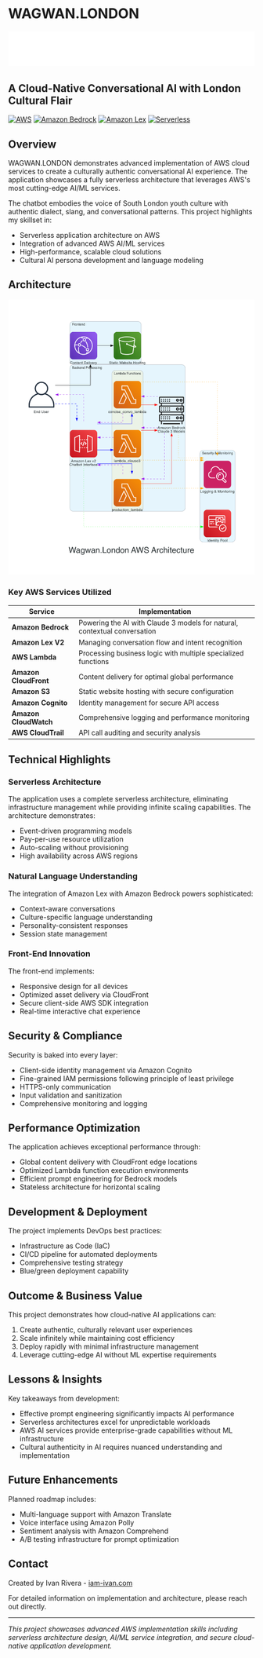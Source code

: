 # WAGWAN.LONDON

![Wagwan London Banner](html/images/title_text.png)

## A Cloud-Native Conversational AI with London Cultural Flair

[![AWS](https://img.shields.io/badge/AWS-Powered-orange?style=flat-square&logo=amazon-aws)](https://aws.amazon.com/)
[![Amazon Bedrock](https://img.shields.io/badge/Bedrock-Claude_3-purple?style=flat-square&logo=amazon)](https://aws.amazon.com/bedrock/)
[![Amazon Lex](https://img.shields.io/badge/Lex-v2-blue?style=flat-square&logo=amazon)](https://aws.amazon.com/lex/)
[![Serverless](https://img.shields.io/badge/Architecture-Serverless-green?style=flat-square&logo=serverless)](https://aws.amazon.com/serverless/)

## Overview

WAGWAN.LONDON demonstrates advanced implementation of AWS cloud services to create a culturally authentic conversational AI experience. The application showcases a fully serverless architecture that leverages AWS's most cutting-edge AI/ML services.

The chatbot embodies the voice of South London youth culture with authentic dialect, slang, and conversational patterns. This project highlights my skillset in:

- Serverless application architecture on AWS
- Integration of advanced AWS AI/ML services
- High-performance, scalable cloud solutions
- Cultural AI persona development and language modeling

## Architecture

![AWS Architecture Diagram](wagwan_london_architecture.png)

### Key AWS Services Utilized

| Service | Implementation |
|---------|----------------|
| **Amazon Bedrock** | Powering the AI with Claude 3 models for natural, contextual conversation |
| **Amazon Lex V2** | Managing conversation flow and intent recognition |
| **AWS Lambda** | Processing business logic with multiple specialized functions |
| **Amazon CloudFront** | Content delivery for optimal global performance |
| **Amazon S3** | Static website hosting with secure configuration |
| **Amazon Cognito** | Identity management for secure API access |
| **Amazon CloudWatch** | Comprehensive logging and performance monitoring |
| **AWS CloudTrail** | API call auditing and security analysis |

## Technical Highlights

### Serverless Architecture

The application uses a complete serverless architecture, eliminating infrastructure management while providing infinite scaling capabilities. The architecture demonstrates:

- Event-driven programming models
- Pay-per-use resource utilization
- Auto-scaling without provisioning
- High availability across AWS regions

### Natural Language Understanding

The integration of Amazon Lex with Amazon Bedrock powers sophisticated:

- Context-aware conversations
- Culture-specific language understanding
- Personality-consistent responses
- Session state management

### Front-End Innovation

The front-end implements:

- Responsive design for all devices
- Optimized asset delivery via CloudFront
- Secure client-side AWS SDK integration
- Real-time interactive chat experience

## Security & Compliance

Security is baked into every layer:

- Client-side identity management via Amazon Cognito
- Fine-grained IAM permissions following principle of least privilege
- HTTPS-only communication
- Input validation and sanitization
- Comprehensive monitoring and logging

## Performance Optimization

The application achieves exceptional performance through:

- Global content delivery with CloudFront edge locations
- Optimized Lambda function execution environments
- Efficient prompt engineering for Bedrock models
- Stateless architecture for horizontal scaling

## Development & Deployment

The project implements DevOps best practices:

- Infrastructure as Code (IaC)
- CI/CD pipeline for automated deployments
- Comprehensive testing strategy
- Blue/green deployment capability

## Outcome & Business Value

This project demonstrates how cloud-native AI applications can:

1. Create authentic, culturally relevant user experiences
2. Scale infinitely while maintaining cost efficiency
3. Deploy rapidly with minimal infrastructure management
4. Leverage cutting-edge AI without ML expertise requirements

## Lessons & Insights

Key takeaways from development:

- Effective prompt engineering significantly impacts AI performance
- Serverless architectures excel for unpredictable workloads
- AWS AI services provide enterprise-grade capabilities without ML infrastructure
- Cultural authenticity in AI requires nuanced understanding and implementation

## Future Enhancements

Planned roadmap includes:

- Multi-language support with Amazon Translate
- Voice interface using Amazon Polly
- Sentiment analysis with Amazon Comprehend
- A/B testing infrastructure for prompt optimization

## Contact

Created by Ivan Rivera - [iam-ivan.com](https://iam-ivan.com)

For detailed information on implementation and architecture, please reach out directly.

---

*This project showcases advanced AWS implementation skills including serverless architecture design, AI/ML service integration, and secure cloud-native application development.* 